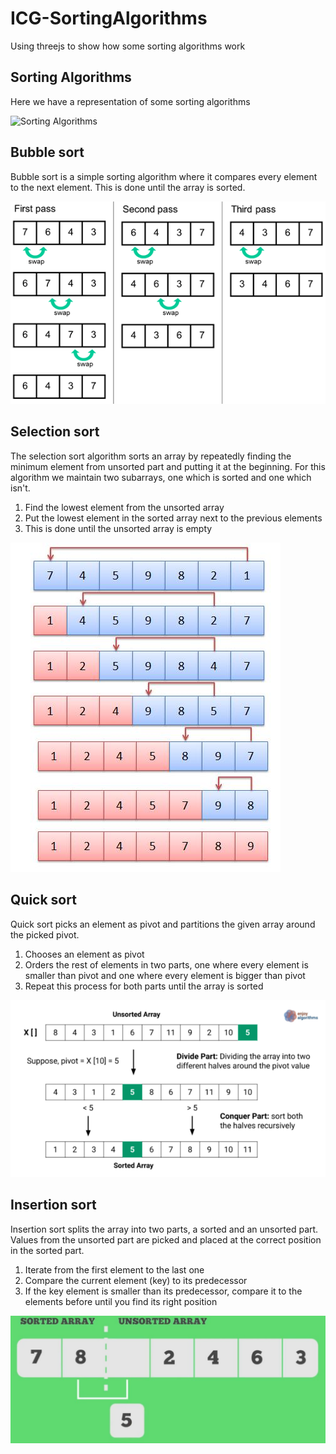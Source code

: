 # ICG-SortingAlgorithms

Using threejs to show how some sorting algorithms work  
  
## Sorting Algorithms

Here we have a representation of some sorting algorithms  
  
![Sorting Algorithms](imgs/sortingAlgorithms.gif)

## Bubble sort

 Bubble sort is a simple sorting algorithm where it compares every element to the next element.
 This is done until the array is sorted.

![Bubble Sort](imgs/bubble_sort.png)

## Selection sort

The selection sort algorithm sorts an array by repeatedly finding the minimum element from unsorted part and putting it at the beginning.
For this algorithm we maintain two subarrays, one which is sorted and one which isn't.

1. Find the lowest element from the unsorted array
2. Put the lowest element in the sorted array next to the previous elements
3. This is done until the unsorted array is empty

![Selection Sort](imgs/selection_sort.png)

## Quick sort

Quick sort picks an element as pivot and partitions the given array around the picked pivot.  

1. Chooses an element as pivot
2. Orders the rest of elements in two parts, one where every element is smaller than pivot and one where every element is bigger than pivot
3. Repeat this process for both parts until the array is sorted

![Quick Sort](imgs/quick_sort.png)

## Insertion sort

Insertion sort splits the array into two parts, a sorted and an unsorted part. Values from the unsorted part are picked and placed at the correct position in the sorted part.

1. Iterate from the first element to the last one
2. Compare the current element (key) to its predecessor
3. If the key element is smaller than its predecessor, compare it to the elements before until you find its right position

![Insertion Sort](imgs/insertion_sort.PNG)
